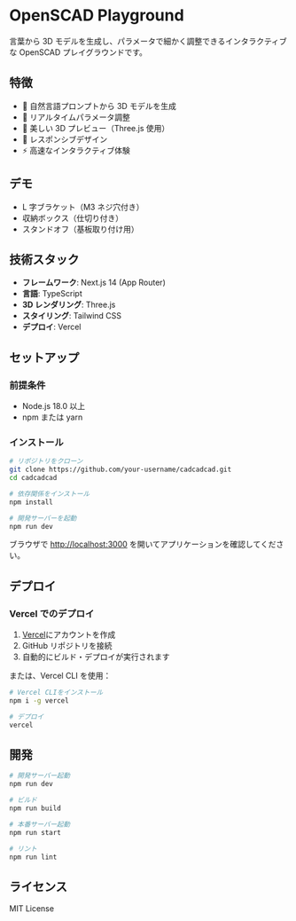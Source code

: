 # OpenSCAD Playground

言葉から 3D モデルを生成し、パラメータで細かく調整できるインタラクティブな OpenSCAD プレイグラウンドです。

## 特徴

- 🎯 自然言語プロンプトから 3D モデルを生成
- 🔧 リアルタイムパラメータ調整
- 🎨 美しい 3D プレビュー（Three.js 使用）
- 📱 レスポンシブデザイン
- ⚡ 高速なインタラクティブ体験

## デモ

- L 字ブラケット（M3 ネジ穴付き）
- 収納ボックス（仕切り付き）
- スタンドオフ（基板取り付け用）

## 技術スタック

- **フレームワーク**: Next.js 14 (App Router)
- **言語**: TypeScript
- **3D レンダリング**: Three.js
- **スタイリング**: Tailwind CSS
- **デプロイ**: Vercel

## セットアップ

### 前提条件

- Node.js 18.0 以上
- npm または yarn

### インストール

```bash
# リポジトリをクローン
git clone https://github.com/your-username/cadcadcad.git
cd cadcadcad

# 依存関係をインストール
npm install

# 開発サーバーを起動
npm run dev
```

ブラウザで [http://localhost:3000](http://localhost:3000) を開いてアプリケーションを確認してください。

## デプロイ

### Vercel でのデプロイ

1. [Vercel](https://vercel.com)にアカウントを作成
2. GitHub リポジトリを接続
3. 自動的にビルド・デプロイが実行されます

または、Vercel CLI を使用：

```bash
# Vercel CLIをインストール
npm i -g vercel

# デプロイ
vercel
```

## 開発

```bash
# 開発サーバー起動
npm run dev

# ビルド
npm run build

# 本番サーバー起動
npm run start

# リント
npm run lint
```

## ライセンス

MIT License
